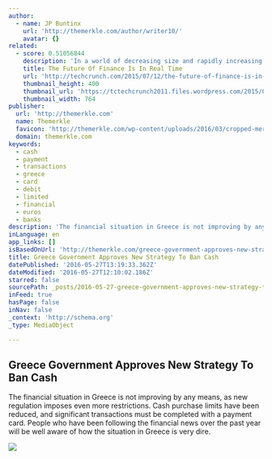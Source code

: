 ```yaml
---
author:
  - name: JP Buntinx
    url: 'http://themerkle.com/author/writer10/'
    avatar: {}
related:
  - score: 0.51056844
    description: 'In a world of decreasing size and rapidly increasing technological development, the financial sector needs to keep up at the same pace. While physical supply chains have improved to keep track of the digital world, the financial supply chain has not kept pace.'
    title: The Future Of Finance Is In Real Time
    url: 'http://techcrunch.com/2015/07/12/the-future-of-finance-is-in-real-time/'
    thumbnail_height: 400
    thumbnail_url: 'https://tctechcrunch2011.files.wordpress.com/2015/07/payments.jpg?w=764&h=400&crop=1'
    thumbnail_width: 764
publisher:
  url: 'http://themerkle.com'
  name: Themerkle
  favicon: 'http://themerkle.com/wp-content/uploads/2016/03/cropped-merkle-white-1-192x192.png'
  domain: themerkle.com
keywords:
  - cash
  - payment
  - transactions
  - greece
  - card
  - debit
  - limited
  - financial
  - euros
  - banks
description: 'The financial situation in Greece is not improving by any means, as new regulation imposes even more restrictions. Cash purchase limits have been reduced, and significant transactions must be completed with a payment card. People who have been following the financial news over the past year will be well aware of how the situation in Greece is very dire.'
inLanguage: en
app_links: []
isBasedOnUrl: 'http://themerkle.com/greece-government-approves-new-strategy-to-ban-cash/'
title: Greece Government Approves New Strategy To Ban Cash
datePublished: '2016-05-27T13:19:33.362Z'
dateModified: '2016-05-27T12:10:02.186Z'
starred: false
sourcePath: _posts/2016-05-27-greece-government-approves-new-strategy-to-ban-cash.md
inFeed: true
hasPage: false
inNav: false
_context: 'http://schema.org'
_type: MediaObject

---
```

<article style=""><h1>Greece Government Approves New Strategy To Ban Cash</h1><p>The financial situation in Greece is not improving by any means, as new regulation imposes even more restrictions. Cash purchase limits have been reduced, and significant transactions must be completed with a payment card. People who have been following the financial news over the past year will be well aware of how the situation in Greece is very dire.</p><img src="http://themerkle.com/wp-content/uploads/2016/05/shutterstock_241714708.jpg" /></article>